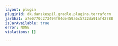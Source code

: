 ```yaml
---
layout: plugin
pluginId: dk.danskespil.gradle.plugins.terraform
jarSha1: a7e0770c273494f04de459a6c5722da91af42788
isJarAvailable: true
error: NONE
violations: []

---
```

